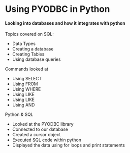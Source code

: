 # Using PYODBC in Python
#### Looking into databases and how it integrates with python
Topics covered on SQL:
- Data Types
- Creating a database
- Creating Tables
- Using database queries

Commands looked at
- Using SELECT
- Using FROM
- Using WHERE
- Using LIKE
- Using LIKE
- Using AND

Python & SQL
- Looked at the PYODBC library
- Connected to our database
- Created a cursor object
- Executed SQL code within python
- Displayed the data using for loops and print statements 

